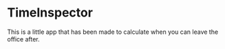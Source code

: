 # TimeInspector #

This is a little app that has been made to calculate when you can leave the office after.